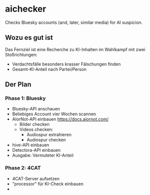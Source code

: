 # aichecker
Checks Bluesky accounts (and, later, similar media) for AI suspicion. 

## Wozu es gut ist

Das Fernziel ist eine Recherche zu KI-Inhalten im Wahlkampf mit zwei Stoßrichtungen:

- Verdachtsfälle besonders krasser Fälschungen finden
- Gesamt-KI-Anteil nach Partei/Person

## Der Plan

### Phase 1: Bluesky

- Bluesky-API anschauen 
- Beliebiges Account vier Wochen scannen
- AIorNot-API einbauen https://docs.aiornot.com/
    - Bilder checken
    - Videos checken:
        - Audiospur extrahieren
        - Audiospur checken
- hive-API einbauen 
- Detectora-API einbauen
- Ausgabe: Vermuteter KI-Anteil 

### Phase 2: 4CAT
- 4CAT-Server aufsetzen
- "processor" für KI-Check einbauen
- 
